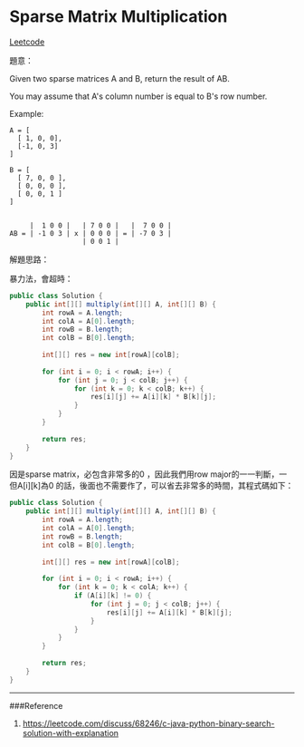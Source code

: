 # Sparse Matrix Multiplication

[Leetcode](https://leetcode.com/problems/sparse-matrix-multiplication/)

題意：

Given two sparse matrices A and B, return the result of AB.

You may assume that A's column number is equal to B's row number.

Example:
```
A = [
  [ 1, 0, 0],
  [-1, 0, 3]
]

B = [
  [ 7, 0, 0 ],
  [ 0, 0, 0 ],
  [ 0, 0, 1 ]
]


     |  1 0 0 |   | 7 0 0 |   |  7 0 0 |
AB = | -1 0 3 | x | 0 0 0 | = | -7 0 3 |
                  | 0 0 1 |
```


解題思路：

暴力法，會超時：

```java
public class Solution {
    public int[][] multiply(int[][] A, int[][] B) {
        int rowA = A.length;
        int colA = A[0].length;
        int rowB = B.length;
        int colB = B[0].length;
        
        int[][] res = new int[rowA][colB];
        
        for (int i = 0; i < rowA; i++) {
            for (int j = 0; j < colB; j++) {
                for (int k = 0; k < colB; k++) {
                    res[i][j] += A[i][k] * B[k][j];
                }
            }
        }
        
        return res;
    }
}
```

因是sparse matrix，必包含非常多的0 ，因此我們用row major的一一判斷，一但A[i][k]為0 的話，後面也不需要作了，可以省去非常多的時間，其程式碼如下：

```java
public class Solution {
    public int[][] multiply(int[][] A, int[][] B) {
        int rowA = A.length;
        int colA = A[0].length;
        int rowB = B.length;
        int colB = B[0].length;
        
        int[][] res = new int[rowA][colB];
        
        for (int i = 0; i < rowA; i++) {
            for (int k = 0; k < colA; k++) {
                if (A[i][k] != 0) {
                    for (int j = 0; j < colB; j++) {
                        res[i][j] += A[i][k] * B[k][j];
                    }
                }
            }
        }
        
        return res;
    }
}
```

---
###Reference
1. https://leetcode.com/discuss/68246/c-java-python-binary-search-solution-with-explanation